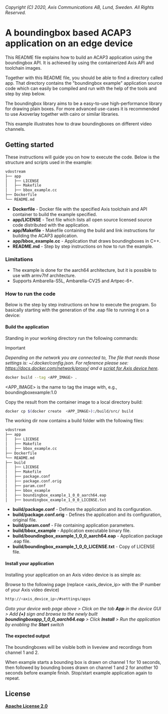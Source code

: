  *Copyright (C) 2020, Axis Communications AB, Lund, Sweden. All Rights Reserved.*

# A boundingbox based ACAP3 application on an edge device
This README file explains how to build an ACAP3 application using the boundingbox API. It is achieved by using the containerized Axis API and toolchain images.

Together with this README file, you should be able to find a directory called app. That directory contains the "boundingbox example" application source code which can easily be compiled and run with the help of the tools and step by step below.

The boundingbox library aims to be a easy-to-use high-performance library for drawing plain boxes. For more advanced use-cases it is recommended to use Axoverlay together with cairo or similar libraries.

This example illustrates how to draw boundingboxes on different video channels.

## Getting started
These instructions will guide you on how to execute the code. Below is the structure and scripts used in the example:

```bash
vdostream
├── app
│   ├── LICENSE
│   ├── Makefile
│   ├── bbox_example.cc
├── Dockerfile
└── README.md
```

* **Dockerfile** - Docker file with the specified Axis toolchain and API container to build the example specified.
* **app/LICENSE** - Text file which lists all open source licensed source code distributed with the application.
* **app/Makefile** - Makefile containing the build and link instructions for building the ACAP3 application.
* **app/bbox_example.cc** - Application that draws boundingboxes in C++.
* **README.md** - Step by step instructions on how to run the example.

### Limitations
* The example is done for the aarch64 architecture, but it is possible to use with armv7hf architecture.
* Supports Ambarella-S5L, Ambarella-CV25 and Artpec-6+.

### How to run the code
Below is the step by step instructions on how to execute the program. So basically starting with the generation of the .eap file to running it on a device:

#### Build the application
Standing in your working directory run the following commands:

> [!IMPORTANT]
> *Depending on the network you are connected to,
The file that needs those settings is: *~/.docker/config.json.*
For reference please see: https://docs.docker.com/network/proxy/ and a
[script for Axis device here](../FAQs.md#HowcanIset-upnetworkproxysettingsontheAxisdevice?).*

```bash
docker build --tag <APP_IMAGE> .
```

<APP_IMAGE> is the name to tag the image with, e.g., boundingboxexample:1.0

Copy the result from the container image to a local directory build:

```bash
docker cp $(docker create  <APP_IMAGE>):/build/src/ build
```

The working dir now contains a build folder with the following files:

```bash
vdostream
├── app
│   ├── LICENSE
│   ├── Makefile
│   ├── bbox_example.cc
├── Dockerfile
└── README.md
├── build
│   ├── LICENSE
│   ├── Makefile
│   ├── package.conf
│   ├── package.conf.orig
│   ├── param.conf
│   ├── bbox_example
│   ├── boundingbox_example_1_0_0_aarch64.eap
│   ├── boundingbox_example_1_0_0_LICENSE.txt
```

* **build/package.conf** - Defines the application and its configuration.
* **build/package.conf.orig** - Defines the application and its configuration, original file.
* **build/param.conf** - File containing application parameters.
* **build/bbox_example** - Application executable binary file.
* **build/boundingbox_example_1_0_0_aarch64.eap** - Application package .eap file.
* **build/boundingbox_example_1_0_0_LICENSE.txt** - Copy of LICENSE file.

#### Install your application
Installing your application on an Axis video device is as simple as:

Browse to the following page (replace <axis_device_ip> with the IP number of your Axis video device)

```bash
http://<axis_device_ip>/#settings/apps
```

*Goto your device web page above > Click on the tab **App** in the device GUI > Add **(+)** sign and browse to
the newly built **boundingboxapp_1_0_0_aarch64.eap** > Click **Install** > Run the application by enabling the **Start** switch*

#### The expected output
The boundingboxes will be visible both in liveview and recordings from channel 1 and 2.

When example starts a bounding box is drawn on channel 1 for 10 seconds, then followed by bounding boxes drawn on channel 1 and 2 for another 10 seconds before example finish. Stop/start example application again to repeat.

## License
**[Apache License 2.0](../LICENSE)**